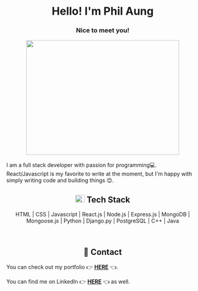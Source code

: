 <h1 align="center"> Hello! I'm Phil Aung </h1>
<h3 align="center"> Nice to meet you! </h3>
<div align="center"><img src="https://media.giphy.com/media/bcKmIWkUMCjVm/giphy.gif" width="400" height="300"/></div>
</br>
I am a full stack developer with passion for programming💻. React/Javascript is my favorite to write at the moment, but I'm happy with simply writing code and building things 😊.
</br>
<h2 align="center"><img src="https://media.giphy.com/media/26n7b7PjSOZJwVCmY/giphy.gif" width="25" height="20"/> Tech Stack </h2>
<p align="center">HTML | CSS | Javascript | React.js | Node.js | Express.js | MongoDB | Mongoose.js | Python | Django.py | PostgreSQL | C++ | Java</p>
</br>
<h2 align="center">🧑 Contact</h2>
<p>You can check out my portfolio  👉 <a href="https://philaung96.github.io/" target="_blank"><strong>HERE</strong></a> 👈.</p>
<p>You can find me on LinkedIn  👉 <a href="https://www.linkedin.com/in/phil-aung-523b7b226/"><strong>HERE</strong></a> 👈 as well.
